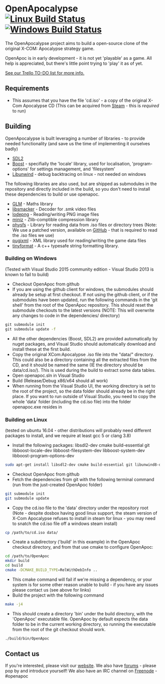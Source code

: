 # OpenApocalypse [![Linux Build Status](https://travis-ci.org/JonnyH/OpenApoc.svg?branch=master)](https://travis-ci.org/JonnyH/OpenApoc) [![Windows Build Status](https://ci.appveyor.com/api/projects/status/07ndsvrbyct924a1)](https://ci.appveyor.com/project/JonnyH/openapoc)

The OpenApocalypse project aims to build a open-source
clone of the original X-COM: Apocalypse strategy game.

OpenApoc is in early development - it is not yet 'playable' as a game.
All help is appreciated, but there's little point trying to 'play' it as of yet.

[See our Trello TO-DO list for more info.](https://trello.com/b/lX5Y3DwR/openapoc)

## Requirements

* This assumes that you have the file 'cd.iso' - a copy of the original X-Com Apocalypse CD (This can be acquired from [Steam](http://store.steampowered.com/app/7660/) - this is _required_ to run)

## Building

OpenApocalypse is built leveraging a number of libraries - to provide needed functionality (and save us the time of implementing it ourselves badly)

* [SDL2](http://www.libsdl.org)
* [Boost](http://boost.org) - specifially the 'locale' library, used for localisation, 'program-options' for settings management, and 'filesystem'
* [Libunwind](http://www.nongnu.org/libunwind/download.html) - debug backtracing on linux - not needed on windows

The following libraries are also used, but are shipped as submodules in the repository and directly included in the build, so you don't need to install these dependencies to build or use openapoc.

* [GLM](http://glm.g-truc.net) - Maths library
* [libsmacker](http://libsmacker.sourceforge.net/) - Decoder for .smk video files
* [lodepng](http://lodev.org/lodepng/) - Reading/writing PNG image files
* [miniz](https://github.com/richgel999/miniz) - Zlib-comptible compression library
* [physfs](https://icculus.org/physfs/) - Library for reading data from .iso files or directory trees (Note: We use a patched version, available on [GitHub](https://github.com/JonnyH/physfs-hg-import/tree/fix-iso) - that is required to read the .iso files we use)
* [pugixml](http://http://pugixml.org/) - XML library used for reading/writing the game data files
* [tinyformat](https://github.com/c42f/tinyformat) - A c++ typesafe string formatting library.

### Building on Windows

(Tested with Visual Studio 2015 community edition - Visual Studio 2013 is known to fail to build)

* Checkout OpenApoc from github
* If you are using the github client for windows, the submodules should already be setup at first checkout. If not using the github client, or if the submodules have been updated, run the following commands in the 'git shell' from the root of the OpenApoc repository. This should reset the submodule checkouts to the latest versions (NOTE: This will overwrite any changes to code in the dependencies/ directory)

```cmd
git submodule init
git submodule update -f
```

* All the other dependencies (Boost, SDL2) are provided automatically by nuget packages, and Visual Studio should automatically download and install these at the first build.
* Copy the original XCom:Apocalypse .iso file into the "data/" directory. This could also be a directory containing all the extracted files from the CD, and it should be named the same (IE the directory should be data/cd.iso/). This is used during the build to extract some data tables.
* Open openapoc.sln in Visual Studio
* Build (Release/Debug x86/x64 should all work)
* When running from the Visual Studio UI, the working directory is set to the root of the project, so the data folder should already be in the right place. If you want to run outside of Visual Studio, you need to copy the whole 'data' folder (including the cd.iso file) into the folder openapoc.exe resides in

### Building on Linux

(tested on ubuntu 16.04 - other distributions will probably need different packages to install, and we require at least gcc 5 or clang 3.8)

* Install the following packages: libsdl2-dev cmake build-essential git libboost-locale-dev libboost-filesystem-dev libboost-system-dev libboost-program-options-dev

```sh
sudo apt-get install libsdl2-dev cmake build-essential git libunwind8-dev libboost-locale-dev libboost-filesystem-dev libboost-system-dev libboost-program-options-dev
```

* Checkout OpenApoc from github
* Fetch the dependencies from git with the following terminal command (run from the just-created OpenApoc folder)

```sh
git submodule init
git submodule update
```

* Copy the cd.iso file to the 'data' directory under the repository root (Note - despite dosbox having good linux support, the steam version of X-Com Apocalypse refuses to install in steam for linux - you may need to snatch the cd.iso file off a windows steam install)

```sh
cp /path/to/cd.iso data/
```

* Create a subdirectory ('build' in this example) in the OpenApoc checkout directory, and from that use cmake to configure OpenApoc:

```sh
cd /path/to/OpenApoc
mkdir build
cd build
cmake -DCMAKE_BUILD_TYPE=RelWithDebInfo ..
```

* This cmake command will fail if we're missing a dependency, or your system is for some other reason unable to build - if you have any issues please contact us (see above for links)
* Build the project with the following command

```sh
make -j4
```

* This should create a directory 'bin' under the build directory, with the 'OpenApoc' executable file. OpenApoc by default expects the data folder to be in the current working directory, so running the executable from the root of the git checkout should work.

```sh
./build/bin/OpenApoc
```

## Contact us

If you're interested, please visit our [website](http://openapoc.org).
We also have [forums](http://openapoc.pmprog.co.uk) - please pop by and introduce yourself!
We also have an IRC channel on [Freenode](http://freenode.net) - #openapoc